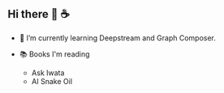 ## Hi there 👋 :coffee:

- 🔭 I’m currently learning Deepstream and Graph Composer.

- :books: Books I'm reading
  - Ask Iwata
  - AI Snake Oil
<!--
**moregon-asg/moregon-asg** is a ✨ _special_ ✨ repository because its `README.md` (this file) appears on your GitHub profile.

Here are some ideas to get you started:

- 🔭 I’m currently working on ...
- 🌱 I’m currently learning ...
- 👯 I’m looking to collaborate on ...
- 🤔 I’m looking for help with ...
- 💬 Ask me about ...
- 📫 How to reach me: ...
- 😄 Pronouns: ...
- ⚡ Fun fact: ...
-->
